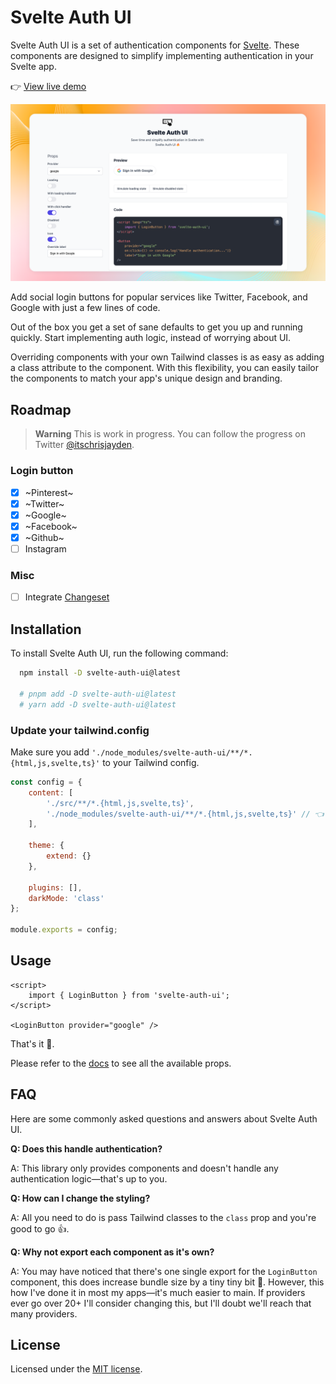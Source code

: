 # Svelte Auth UI

Svelte Auth UI is a set of authentication components for [Svelte](https://svelte.dev/). These components are designed to simplify implementing authentication in your Svelte app.

👉 [View live demo](https://svelte-auth-ui.vercel.app/)

![hero](https://github.com/multiplehats/svelte-auth-ui/raw/main/static/og.webp)

Add social login buttons for popular services like Twitter, Facebook, and Google with just a few lines of code.

Out of the box you get a set of sane defaults to get you up and running quickly. Start implementing auth logic, instead of worrying about UI.

Overriding components with your own Tailwind classes is as easy as adding a class attribute to the component. With this flexibility, you can easily tailor the components to match your app's unique design and branding.

## Roadmap

> **Warning**
> This is work in progress. You can follow the progress on Twitter [@itschrisjayden](https://twitter.com/itschrisjayden).

### Login button

- [x] ~Pinterest~
- [x] ~Twitter~
- [x] ~Google~
- [x] ~Facebook~
- [x] ~Github~
- [ ] Instagram

### Misc
- [ ] Integrate [Changeset](https://pnpm.io/using-changesets)

## Installation

To install Svelte Auth UI, run the following command:

```bash
  npm install -D svelte-auth-ui@latest

  # pnpm add -D svelte-auth-ui@latest
  # yarn add -D svelte-auth-ui@latest
```

### Update your tailwind.config

Make sure you add `'./node_modules/svelte-auth-ui/**/*.{html,js,svelte,ts}'` to your Tailwind config.

```js
const config = {
	content: [
		'./src/**/*.{html,js,svelte,ts}',
		'./node_modules/svelte-auth-ui/**/*.{html,js,svelte,ts}' // 👈 Add this line
	],

	theme: {
		extend: {}
	},

	plugins: [],
	darkMode: 'class'
};

module.exports = config;
```

## Usage

```svelte
<script>
	import { LoginButton } from 'svelte-auth-ui';
</script>

<LoginButton provider="google" />
```

That's it 🚀.

Please refer to the [docs](svelte-auth-ui.vercel.app) to see all the available props.

## FAQ
Here are some commonly asked questions and answers about Svelte Auth UI.


**Q: Does this handle authentication?**

A: This library only provides components and doesn't handle any authentication logic—that's up to you.

**Q: How can I change the styling?**

A: All you need to do is pass Tailwind classes to the `class` prop and you're good to go 👍.

**Q: Why not export each component as it's own?**

A: You may have noticed that there's one single export for the `LoginButton` component, this does increase bundle size by a tiny tiny bit 🤏. However, this how I've done it in most my apps—it's much easier to main. If providers ever go over 20+ I'll consider changing this, but I'll doubt we'll reach that many providers.

## License

Licensed under the [MIT license](https://github.com/shadcn/ui/blob/main/LICENSE.md).
